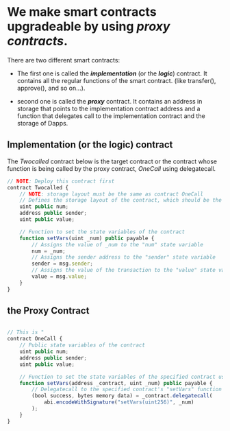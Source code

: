 # We make smart contracts upgradeable by using **_proxy contracts_**.

There are two different smart contracts:

- The first one is called the **_implementation_** (or the **_logic_**) contract.
  It contains all the regular functions of the smart contract. (like transfer(), approve(), and so on…).

- second one is called the **_proxy_** contract.
  It contains an address in storage that points to the implementation contract address and a function that delegates call to the implementation contract and the storage of Dapps.

## Implementation (or the logic) contract

The _Twocalled_ contract below is the target contract or the contract whose function is being called by the proxy contract, _OneCall_ using delegatecall.

```js
// NOTE: Deploy this contract first
contract Twocalled {
    // NOTE: storage layout must be the same as contract OneCall
    // Defines the storage layout of the contract, which should be the same as the "OneCall" contract
    uint public num;
    address public sender;
    uint public value;

    // Function to set the state variables of the contract
    function setVars(uint _num) public payable {
        // Assigns the value of _num to the "num" state variable
        num = _num;
        // Assigns the sender address to the "sender" state variable
        sender = msg.sender;
        // Assigns the value of the transaction to the "value" state variable
        value = msg.value;
    }
}

```

## the Proxy Contract

```js

// This is "
contract OneCall {
    // Public state variables of the contract
    uint public num;
    address public sender;
    uint public value;

    // Function to set the state variables of the specified contract using delegatecall
    function setVars(address _contract, uint _num) public payable {
        // Delegatecall to the specified contract's "setVars" function with the given parameters
        (bool success, bytes memory data) = _contract.delegatecall(
            abi.encodeWithSignature("setVars(uint256)", _num)
        );
    }
}

```
